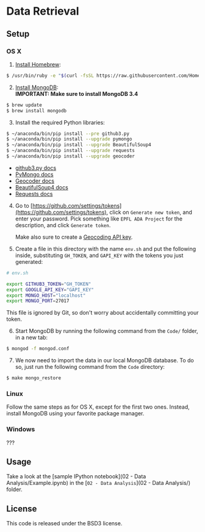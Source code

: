 
# Data Retrieval

## Setup

### OS X

1. [Install Homebrew](http://brew.sh/):

  ```bash
  $ /usr/bin/ruby -e "$(curl -fsSL https://raw.githubusercontent.com/Homebrew/install/master/install)"
  ```

2. [Install MongoDB](https://docs.mongodb.com/master/tutorial/install-mongodb-on-os-x/):  
  **IMPORTANT: Make sure to install MongoDB 3.4**

  ```bash
  $ brew update
  $ brew install mongodb
  ```

3. Install the required Python libraries:

  ```bash
  $ ~/anaconda/bin/pip install --pre github3.py
  $ ~/anaconda/bin/pip install --upgrade pymongo
  $ ~/anaconda/bin/pip install --upgrade BeautifulSoup4
  $ ~/anaconda/bin/pip install --upgrade requests
  $ ~/anaconda/bin/pip install --upgrade geocoder
  ```

  * [github3.py docs](https://github3.readthedocs.io/en/develop/)
  * [PyMongo docs](http://api.mongodb.com/python/current/)
  * [Geocoder docs](https://geocoder.readthedocs.io)
  * [BeautifulSoup4 docs](https://www.crummy.com/software/BeautifulSoup/bs4/doc/)
  * [Requests docs](http://docs.python-requests.org/en/master/)

4. Go to [https://github.com/settings/tokens](https://github.com/settings/tokens), click on `Generate new token`, and enter your password.
   Pick something like `EPFL ADA Project` for the description, and click `Generate token`.

   Make also sure to create a [Geocoding API key](https://developers.google.com/maps/documentation/geocoding/get-api-key).

5. Create a file in this directory with the name `env.sh` and put the following inside, substituting `GH_TOKEN`, and `GAPI_KEY` with the tokens you just generated:

  ```bash
  # env.sh

  export GITHUB3_TOKEN="GH_TOKEN"
  export GOOGLE_API_KEY="GAPI_KEY"
  export MONGO_HOST="localhost"
  export MONGO_PORT=27017
  ```

  This file is ignored by Git, so don't worry about accidentally committing your token.

6. Start MongoDB by running the following command from the `Code/` folder, in a new tab:

  ```bash
  $ mongod -f mongod.conf
  ```

7. We now need to import the data in our local MongoDB database.
   To do so, just run the following command from the `Code` directory:

  ```bash
  $ make mongo_restore
  ```

### Linux

Follow the same steps as for OS X, except for the first two ones. Instead, install
MongoDB using your favorite package manager.

### Windows

???

## Usage

Take a look at the [sample IPython notebook](02 - Data Analysis/Example.ipynb) in the [`02 - Data Analysis`](02 - Data Analysis/) folder.

## License

This code is released under the BSD3 license.

